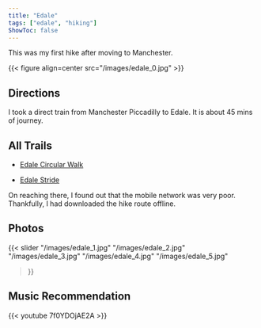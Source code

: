 ```yaml
---
title: "Edale"
tags: ["edale", "hiking"]
ShowToc: false
---
```


This was my first hike after moving to Manchester.

{{< figure align=center src="/images/edale_0.jpg" >}}

## Directions

I took a direct train from Manchester Piccadilly to Edale. It is about 45 mins of journey.

## All Trails

* [Edale Circular Walk](https://www.alltrails.com/en-gb/trail/england/derbyshire/edale-circular-walk)

* [Edale Stride](https://www.alltrails.com/en-gb/trail/england/derbyshire/edale-stride)

On reaching there, I found out that the mobile network was very poor. Thankfully, I had downloaded the hike route offline.

## Photos

{{< slider
  "/images/edale_1.jpg"
  "/images/edale_2.jpg"
  "/images/edale_3.jpg"
  "/images/edale_4.jpg"
  "/images/edale_5.jpg"
>}}

## Music Recommendation

{{< youtube 7f0YDOjAE2A >}}
